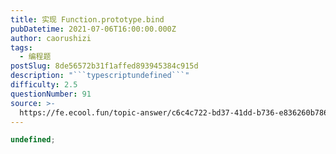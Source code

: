 ```yaml
---
title: 实现 Function.prototype.bind
pubDatetime: 2021-07-06T16:00:00.000Z
author: caorushizi
tags:
  - 编程题
postSlug: 8de56572b31f1affed893945384c915d
description: "```typescriptundefined```"
difficulty: 2.5
questionNumber: 91
source: >-
  https://fe.ecool.fun/topic-answer/c6c4c722-bd37-41dd-b736-e836260b7863?orderBy=updateTime&order=desc&tagId=26
---
```


```typescript
undefined;
```
